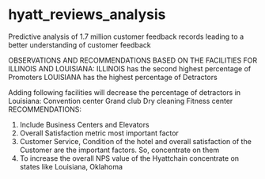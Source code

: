 # hyatt_reviews_analysis
Predictive analysis of 1.7 million customer feedback records leading to a better understanding of customer feedback

OBSERVATIONS AND RECOMMENDATIONS BASED ON THE FACILITIES FOR ILLINOIS AND LOUISIANA:
ILLINOIS has the second highest percentage of Promoters
LOUISIANA has the highest percentage of Detractors

Adding following facilities will decrease the percentage of detractors in Louisiana:
Convention center
Grand club
Dry cleaning
Fitness center
RECOMMENDATIONS:

1) Include Business Centers and Elevators
2) Overall Satisfaction metric most important factor
3) Customer Service, Condition of the hotel and overall satisfaction of the Customer are the important factors. So, concentrate on them
4) To increase the overall NPS value of the Hyattchain concentrate on states like Louisiana, Oklahoma
